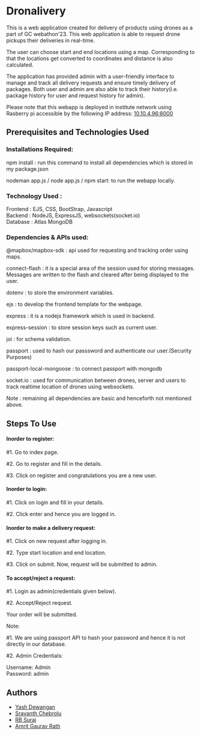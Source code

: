 
# Dronalivery

This is a web application created for delivery of products using drones as a part of GC webathon'23. This web application is able to request drone pickups their deliveries in real-time. 

The user can choose start and end locations using a map. Corresponding to that the locations get converted to coordinates and  distance is also calculated. 

The application has provided admin with a user-friendly interface to manage and track all delivery requests and ensure timely delivery of packages. Both user and admin are also able to track their history(i.e. package history for user and request history for admin).

Please note that this webapp is deployed in institute network using Rasberry pi accessible by the following IP address: [10.10.4.96:8000](http://10.10.4.96:8000/)


## Prerequisites and Technologies Used


### Installations Required:
npm install : run this command to install all dependencies which is stored in my package.json

nodeman app.js / node app.js / npm start: to run the webapp locally.

### Technology Used :    
Frontend : EJS, CSS, BootStrap, Javascript   
Backend : NodeJS, ExpressJS, websockets(socket.io)  
Database : Atlas MongoDB

### Dependencies & APIs used:
@mapbox/mapbox-sdk : api used for requesting and tracking order using maps.      

connect-flash : it is a special area of the session used for storing messages. Messages are written to the flash and cleared after being displayed to the user.         

dotenv : to store the environment variables.        

ejs : to develop the frontend template for the webpage.

express : it is a nodejs framework which is used in backend.                 

express-session : to store session keys such as current user.                  

joi : for schema validation.       

passport : used to hash our passsword and authenticate our user.(Security Purposes)

passport-local-mongoose : to connect passport with mongodb

socket.io : used for communication between drones, server and users to track realtime location of drones using websockets.
    
Note : remaining all dependencies are basic and henceforth not mentioned above.
## Steps To Use

#### Inorder to register:
#1. Go to index page.

#2. Go to register and fill in the details.

#3. Click on register and congratulations you are a new user.

#### Inorder to login:

#1. Click on login and fill in your details.

#2. Click enter and hence you are logged in.

#### Inorder to make a delivery request:

#1. Click on new request after logging in.

#2. Type start location and end location.

#3. Click on submit. Now, request will be submitted to admin.


#### To accept/reject a request:
#1. Login as admin(credentials given below).

#2. Accept/Reject request.

Your order will be submitted.



Note:

#1. We are using passport API to hash your password and hence it is not directly in our database.

#2. Admin Credentials:

Username: Admin          
Password: admin
## Authors

- [Yash Dewangan](https://github.com/yashpd6634/)
- [Sravanth Chebrolu](https://github.com/chebro)
- [RB Suraj](https://github.com/R-B-Suraj)
- [Amrit Gaurav Rath](https://github.com/amrit2104)
